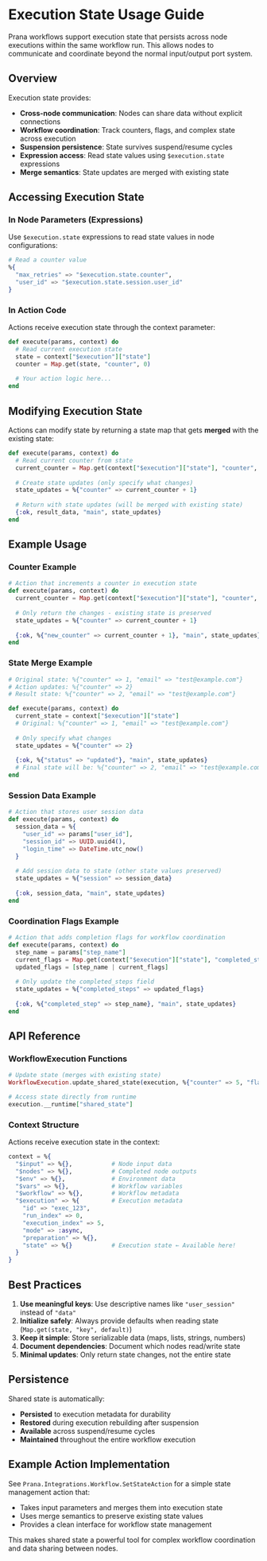 # Execution State Usage Guide

Prana workflows support execution state that persists across node executions within the same workflow run. This allows nodes to communicate and coordinate beyond the normal input/output port system.

## Overview

Execution state provides:
- **Cross-node communication**: Nodes can share data without explicit connections
- **Workflow coordination**: Track counters, flags, and complex state across execution
- **Suspension persistence**: State survives suspend/resume cycles
- **Expression access**: Read state values using `$execution.state` expressions
- **Merge semantics**: State updates are merged with existing state

## Accessing Execution State

### In Node Parameters (Expressions)

Use `$execution.state` expressions to read state values in node configurations:

```elixir
# Read a counter value
%{
  "max_retries" => "$execution.state.counter",
  "user_id" => "$execution.state.session.user_id"
}
```

### In Action Code

Actions receive execution state through the context parameter:

```elixir
def execute(params, context) do
  # Read current execution state
  state = context["$execution"]["state"]
  counter = Map.get(state, "counter", 0)
  
  # Your action logic here...
end
```

## Modifying Execution State

Actions can modify state by returning a state map that gets **merged** with the existing state:

```elixir
def execute(params, context) do
  # Read current counter from state
  current_counter = Map.get(context["$execution"]["state"], "counter", 0)
  
  # Create state updates (only specify what changes)
  state_updates = %{"counter" => current_counter + 1}
  
  # Return with state updates (will be merged with existing state)
  {:ok, result_data, "main", state_updates}
end
```

## Example Usage

### Counter Example

```elixir
# Action that increments a counter in execution state
def execute(params, context) do
  current_counter = Map.get(context["$execution"]["state"], "counter", 0)
  
  # Only return the changes - existing state is preserved
  state_updates = %{"counter" => current_counter + 1}
  
  {:ok, %{"new_counter" => current_counter + 1}, "main", state_updates}
end
```

### State Merge Example

```elixir
# Original state: %{"counter" => 1, "email" => "test@example.com"}
# Action updates: %{"counter" => 2}
# Result state: %{"counter" => 2, "email" => "test@example.com"}

def execute(params, context) do
  current_state = context["$execution"]["state"]
  # Original: %{"counter" => 1, "email" => "test@example.com"}
  
  # Only specify what changes
  state_updates = %{"counter" => 2}
  
  {:ok, %{"status" => "updated"}, "main", state_updates}
  # Final state will be: %{"counter" => 2, "email" => "test@example.com"}
end
```

### Session Data Example

```elixir
# Action that stores user session data
def execute(params, context) do
  session_data = %{
    "user_id" => params["user_id"],
    "session_id" => UUID.uuid4(),
    "login_time" => DateTime.utc_now()
  }
  
  # Add session data to state (other state values preserved)
  state_updates = %{"session" => session_data}
  
  {:ok, session_data, "main", state_updates}
end
```

### Coordination Flags Example

```elixir
# Action that adds completion flags for workflow coordination
def execute(params, context) do
  step_name = params["step_name"]
  current_flags = Map.get(context["$execution"]["state"], "completed_steps", [])
  updated_flags = [step_name | current_flags]
  
  # Only update the completed_steps field
  state_updates = %{"completed_steps" => updated_flags}
  
  {:ok, %{"completed_step" => step_name}, "main", state_updates}
end
```

## API Reference

### WorkflowExecution Functions

```elixir
# Update state (merges with existing state)
WorkflowExecution.update_shared_state(execution, %{"counter" => 5, "flag" => true})

# Access state directly from runtime
execution.__runtime["shared_state"]
```

### Context Structure

Actions receive execution state in the context:

```elixir
context = %{
  "$input" => %{},           # Node input data
  "$nodes" => %{},           # Completed node outputs
  "$env" => %{},             # Environment data
  "$vars" => %{},            # Workflow variables
  "$workflow" => %{},        # Workflow metadata
  "$execution" => %{         # Execution metadata
    "id" => "exec_123",
    "run_index" => 0,
    "execution_index" => 5,
    "mode" => :async,
    "preparation" => %{},
    "state" => %{}           # Execution state ← Available here!
  }
}
```

## Best Practices

1. **Use meaningful keys**: Use descriptive names like `"user_session"` instead of `"data"`
2. **Initialize safely**: Always provide defaults when reading state (`Map.get(state, "key", default)`)
3. **Keep it simple**: Store serializable data (maps, lists, strings, numbers)
4. **Document dependencies**: Document which nodes read/write state
5. **Minimal updates**: Only return state changes, not the entire state

## Persistence

Shared state is automatically:
- **Persisted** to execution metadata for durability
- **Restored** during execution rebuilding after suspension
- **Available** across suspend/resume cycles
- **Maintained** throughout the entire workflow execution

## Example Action Implementation

See `Prana.Integrations.Workflow.SetStateAction` for a simple state management action that:
- Takes input parameters and merges them into execution state
- Uses merge semantics to preserve existing state values
- Provides a clean interface for workflow state management

This makes shared state a powerful tool for complex workflow coordination and data sharing between nodes.